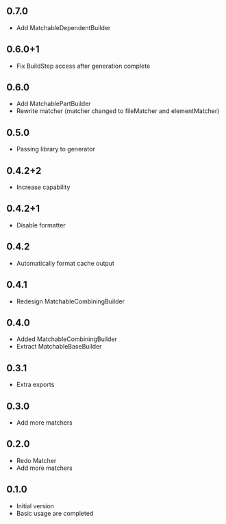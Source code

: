 ## 0.7.0
- Add MatchableDependentBuilder

## 0.6.0+1
- Fix BuildStep access after generation complete

## 0.6.0
- Add MatchablePartBuilder
- Rewrite matcher (matcher changed to fileMatcher and elementMatcher)

## 0.5.0
- Passing library to generator

## 0.4.2+2
- Increase capability

## 0.4.2+1
- Disable formatter

## 0.4.2
- Automatically format cache output

## 0.4.1
- Redesign MatchableCombiningBuilder

## 0.4.0
- Added MatchableCombiningBuilder
- Extract MatchableBaseBuilder

## 0.3.1
- Extra exports

## 0.3.0
- Add more matchers

## 0.2.0
- Redo Matcher
- Add more matchers

## 0.1.0
- Initial version
- Basic usage are completed
